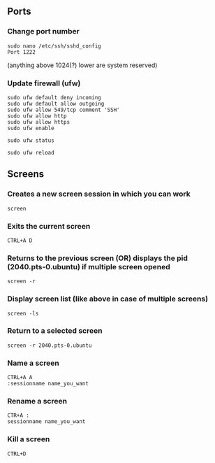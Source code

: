 ## Ports

### Change port number

    sudo nano /etc/ssh/sshd_config
    Port 1222

(anything above 1024(?) lower are system reserved)

### Update firewall (ufw)

    sudo ufw default deny incoming
    sudo ufw default allow outgoing
    sudo ufw allow 549/tcp comment 'SSH'
    sudo ufw allow http
    sudo ufw allow https
    sudo ufw enable

    sudo ufw status

	sudo ufw reload


## Screens

### Creates a new screen session in which you can work

    screen 

### Exits the current screen

    CTRL+A D

### Returns to the previous screen (OR) displays the pid (2040.pts-0.ubuntu) if multiple screen opened

    screen -r

### Display screen list (like above in case of multiple screens)

    screen -ls

### Return to a selected screen

    screen -r 2040.pts-0.ubuntu

### Name a screen

    CTRL+A A
	:sessionname name_you_want

### Rename a screen

    CTR+A :
    sessionname name_you_want

### Kill a screen

    CTRL+D